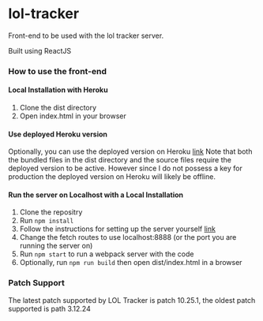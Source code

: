 # lol-tracker
Front-end to be used with the lol tracker server. 

Built using ReactJS

### How to use the front-end

#### Local Installation with Heroku
1. Clone the dist directory 
2. Open index.html in your browser

#### Use deployed Heroku version
Optionally, you can use the deployed version on Heroku [link](https://lol-stat-tracker-project.herokuapp.com/ "LOL Tracker")
Note that both the bundled files in the dist directory and the source files require the deployed version to be active. However since I do not possess a key for production the deployed version on Heroku will likely be offline. 

#### Run the server on Localhost with a Local Installation
1. Clone the repositry
2. Run `npm install`
3. Follow the instructions for setting up the server yourself [link](https://github.com/Justin-Lyy/lol-tracker-server "lol Tracker server")
4. Change the fetch routes to use localhost:8888 (or the port you are running the server on) 
5. Run `npm start` to run a webpack server with the code
4. Optionally, run `npm run build` then open dist/index.html in a browser

### Patch Support

The latest patch supported by LOL Tracker is patch 10.25.1, the oldest patch supported is path 3.12.24
